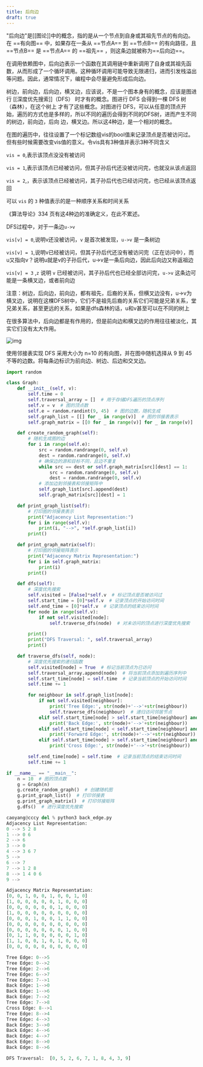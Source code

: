 ```yaml
---
title: 后向边
draft: true
---
```


"后向边"是[[图论]]中的概念，指的是从一个节点到自身或其祖先节点的有向边。在 ==有向图== 中，如果存在一条从 ==节点A== 到 ==节点B== 的有向路径，且==节点B== 是 ==节点A== 的 ==祖先== ，则这条边就被称为==后向边==。

在调用依赖图中，后向边表示一个函数在其调用链中重新调用了自身或其祖先函数，从而形成了一个循环调用。这种循环调用可能导致无限递归，进而引发栈溢出等问题。因此，通常情况下，编程中会尽量避免形成后向边。



树边，前向边，后向边，横叉边，应该说，不是一个图本身有的概念，应该是图进行 [[深度优先搜索]]（DFS） 时才有的概念。图进行 DFS 会得到一棵 DFS 树（森林），在这个树上 才有了这些概念。对图进行 DFS，可以从任意的顶点开始，遍历的方式也是多样的，所以不同的遍历会得到不同的DFS树，进而产生不同的树边，前向边，后向 边，横叉边。所以这4种边，是一个相对的概念。

在图的遍历中，往往设置了一个标记数组vis的bool值来记录顶点是否被访问过。但有些时候需要改变vis值的意义。令vis具有3种值并表示3种不同含义

`vis = 0`,表示该顶点没没有被访问

`vis = 1`,表示该顶点已经被访问，但其子孙后代还没被访问完，也就没从该点返回

`vis = 2`,，表示该顶点已经被访问，其子孙后代也已经访问完，也已经从该顶点返回

可以 `vis` 的 `3` 种值表示的是一种顺序关系和时间关系

《算法导论》334 页有这4种边的准确定义，在此不累述。

DFS过程中，对于一条边`u->v`

`vis[v] = 0`,说明v还没被访问，`v` 是首次被发现，`u->v` 是一条树边

`vis[v] = 1`,说明v已经被访问，但其子孙后代还没有被访问完（正在访问中），而u又指向v？说明u就是v的子孙后代，u->v是一条后向边，因此后向边又称返祖边

`vis[v] = 3` ,`z` 说明 `v` 已经被访问，其子孙后代也已经全部访问完，`u->v` 这条边可能是一条横叉边，或者前向边

注意：树边，后向边，前向边，都有祖先，后裔的关系，但横叉边没有，u->v为横叉边，说明在这棵DFS树中，它们不是祖先后裔的关系它们可能是兄弟关系，堂兄弟关系，甚至更远的关系，如果是dfs森林的话，u和v甚至可以在不同的树上

在很多算法中，后向边都是有作用的，但是前向边和横叉边的作用往往被淡化，其实它们没有太大作用。

![img](https://mielgo-markdown.oss-cn-chengdu.aliyuncs.com/349fe4f80b34edde2eb223cd17eb21c1.png)



使用邻接表实现 DFS 采用大小为 n=10 的有向图，并在图中随机选择从 9 到 45 不等的边数。将每条边标识为前向边、树边、后边和交叉边。

```py
import random

class Graph:
    def __init__(self, v):
        self.time = 0
        self.traversal_array = []  # 用于存储DFS遍历的顶点序列
        self.v = v  # 图的顶点数
        self.e = random.randint(9, 45)  # 图的边数，随机生成
        self.graph_list = [[] for _ in range(v)]  # 图的邻接表表示
        self.graph_matrix = [[0 for _ in range(v)] for _ in range(v)]  # 图的邻接矩阵表示

    def create_random_graph(self):
        # 随机生成图的边
        for i in range(self.e):
            src = random.randrange(0, self.v)
            dest = random.randrange(0, self.v)
            # 确保边的源和目标不同，且边不重复
            while src == dest or self.graph_matrix[src][dest] == 1:
                src = random.randrange(0, self.v)
                dest = random.randrange(0, self.v)
            # 添加边到邻接表和邻接矩阵中
            self.graph_list[src].append(dest)
            self.graph_matrix[src][dest] = 1

    def print_graph_list(self):
        # 打印图的邻接表表示
        print("Adjacency List Representation:")
        for i in range(self.v):
            print(i, "-->", *self.graph_list[i])
        print()

    def print_graph_matrix(self):
        # 打印图的邻接矩阵表示
        print("Adjacency Matrix Representation:")
        for i in self.graph_matrix:
            print(i)
        print()

    def dfs(self):
        # 深度优先搜索
        self.visited = [False]*self.v  # 标记顶点是否被访问过
        self.start_time = [0]*self.v  # 记录顶点的开始访问时间
        self.end_time = [0]*self.v  # 记录顶点的结束访问时间
        for node in range(self.v):
            if not self.visited[node]:
                self.traverse_dfs(node)  # 对未访问的顶点进行深度优先搜索

        print()
        print("DFS Traversal: ", self.traversal_array)
        print()

    def traverse_dfs(self, node):
        # 深度优先搜索的递归函数
        self.visited[node] = True  # 标记当前顶点为已访问
        self.traversal_array.append(node)  # 将当前顶点添加到遍历序列中
        self.start_time[node] = self.time  # 记录当前顶点的开始访问时间
        self.time += 1

        for neighbour in self.graph_list[node]:
            if not self.visited[neighbour]:
                print('Tree Edge:', str(node)+'-->'+str(neighbour))
                self.traverse_dfs(neighbour)  # 递归访问邻居节点
            elif self.start_time[node] > self.start_time[neighbour] and self.end_time[neighbour] == 0:
                print('Back Edge:', str(node)+'-->'+str(neighbour))
            elif self.start_time[node] < self.start_time[neighbour] and self.end_time[neighbour] == 0:
                print('Forward Edge:', str(node)+'-->'+str(neighbour))
            elif self.start_time[node] > self.start_time[neighbour] and self.end_time[node] < self.end_time[neighbour]:
                print('Cross Edge:', str(node)+'-->'+str(neighbour))

        self.end_time[node] = self.time  # 记录当前顶点的结束访问时间
        self.time += 1

if __name__ == "__main__":
    n = 10  # 图的顶点数
    g = Graph(n)
    g.create_random_graph()  # 创建随机图
    g.print_graph_list()  # 打印邻接表
    g.print_graph_matrix()  # 打印邻接矩阵
    g.dfs()  # 进行深度优先搜索
```



```py
caoyang@cccy del % python3 back_edge.py
Adjacency List Representation:
0 --> 5 2 8
1 --> 0 6
2 --> 6
3 --> 0
4 --> 3 6 7
5 -->
6 --> 7
7 --> 1 2 8
8 --> 1 4 0 6
9 -->

Adjacency Matrix Representation:
[0, 0, 1, 0, 0, 1, 0, 0, 1, 0]
[1, 0, 0, 0, 0, 0, 1, 0, 0, 0]
[0, 0, 0, 0, 0, 0, 1, 0, 0, 0]
[1, 0, 0, 0, 0, 0, 0, 0, 0, 0]
[0, 0, 0, 1, 0, 0, 1, 1, 0, 0]
[0, 0, 0, 0, 0, 0, 0, 0, 0, 0]
[0, 0, 0, 0, 0, 0, 0, 1, 0, 0]
[0, 1, 1, 0, 0, 0, 0, 0, 1, 0]
[1, 1, 0, 0, 1, 0, 1, 0, 0, 0]
[0, 0, 0, 0, 0, 0, 0, 0, 0, 0]

Tree Edge: 0-->5
Tree Edge: 0-->2
Tree Edge: 2-->6
Tree Edge: 6-->7
Tree Edge: 7-->1
Back Edge: 1-->0
Back Edge: 1-->6
Back Edge: 7-->2
Tree Edge: 7-->8
Cross Edge: 8-->1
Tree Edge: 8-->4
Tree Edge: 4-->3
Back Edge: 3-->0
Back Edge: 4-->6
Back Edge: 4-->7
Back Edge: 8-->0
Back Edge: 8-->6

DFS Traversal:  [0, 5, 2, 6, 7, 1, 8, 4, 3, 9]
```

